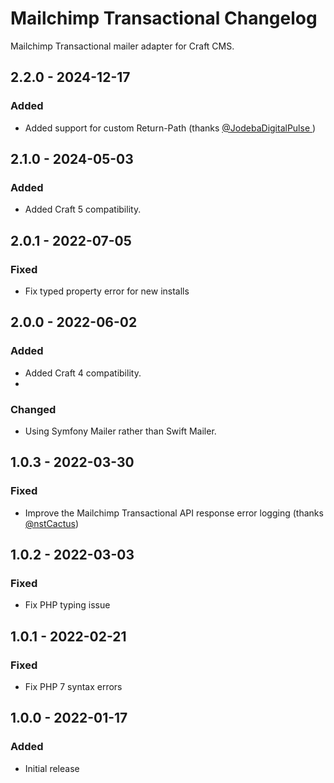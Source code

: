 # Mailchimp Transactional Changelog

Mailchimp Transactional mailer adapter for Craft CMS.

## 2.2.0 - 2024-12-17
### Added
- Added support for custom Return-Path (thanks [@JodebaDigitalPulse ](https://github.com/JodebaDigitalPulse))

## 2.1.0 - 2024-05-03
### Added
- Added Craft 5 compatibility.

## 2.0.1 - 2022-07-05
### Fixed
- Fix typed property error for new installs

## 2.0.0 - 2022-06-02
### Added
- Added Craft 4 compatibility.
- 
### Changed
- Using Symfony Mailer rather than Swift Mailer.

## 1.0.3 - 2022-03-30
### Fixed
- Improve the Mailchimp Transactional API response error logging (thanks [@nstCactus](https://github.com/nstCactus))

## 1.0.2 - 2022-03-03
### Fixed
- Fix PHP typing issue

## 1.0.1 - 2022-02-21
### Fixed
- Fix PHP 7 syntax errors

## 1.0.0 - 2022-01-17
### Added
- Initial release
